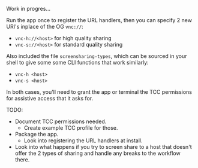 Work in progres...


Run the app once to register the URL handlers, then you can specify 2 new URI's inplace of the OG `vnc://`:

- `vnc-h://<host>` for high quality sharing
- `vnc-s://<host>` for standard quality sharing

Also included the file `screensharing-types`, which can be sourced in your shell to give some some CLI functions that work similarly:

- `vnc-h <host>`
- `vnc-s <host>`

In both cases, you'll need to grant the app or terminal the TCC permissions for assistive access that it asks for.

TODO:

- Document TCC permissions needed.
    - Create example TCC profile for those.
- Package the app.
    - Look into registering the URL handlers at install.
- Look into what happens if you try to screen share to a host that doesn't offer the 2 types of sharing and handle any breaks to the workflow there.

